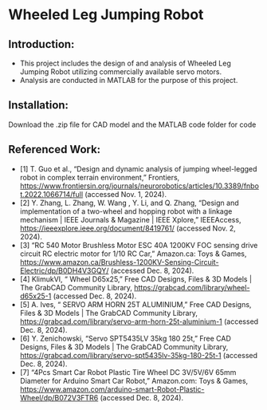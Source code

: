 
# Wheeled Leg Jumping Robot
## Introduction:
- This project includes the design of and analysis of Wheeled Leg Jumping Robot utilizing commercially available servo motors.
- Analysis are conducted in MATLAB for the purpose of this project.
## Installation:
Download the .zip file for CAD model and the MATLAB code folder for code
## Referenced Work:
- [1] T. Guo et al., “Design and dynamic analysis of jumping wheel-legged robot in complex terrain environment,” Frontiers, https://www.frontiersin.org/journals/neurorobotics/articles/10.3389/fnbot.2022.1066714/full (accessed Nov. 1, 2024).
- [2] Y. Zhang, L. Zhang, W. Wang , Y. Li, and Q. Zhang, “Design and implementation of a two-wheel and hopping robot with a linkage mechanism | IEEE Journals & Magazine | IEEE Xplore,” IEEEAccess, https://ieeexplore.ieee.org/document/8419761/ (accessed Nov. 2, 2024). 
- [3] “RC 540 Motor Brushless Motor ESC 40A 1200KV FOC sensing drive circuit RC electric motor for 1/10 RC Car,” Amazon.ca: Toys & Games, https://www.amazon.ca/Brushless-1200KV-Sensing-Circuit-Electric/dp/B0DH4V3GQY/ (accessed Dec. 8, 2024).
- [4] KlimukVI, “ Wheel D65x25,” Free CAD Designs, Files & 3D Models | The GrabCAD Community Library, https://grabcad.com/library/wheel-d65x25-1 (accessed Dec. 8, 2024).
- [5] A. Ives, “ SERVO ARM HORN 25T ALUMINIUM,” Free CAD Designs, Files & 3D Models | The GrabCAD Community Library, https://grabcad.com/library/servo-arm-horn-25t-aluminium-1 (accessed Dec. 8, 2024).
- [6] Y. Zenichowski, “Servo SPT5435LV 35kg 180 25t,” Free CAD Designs, Files & 3D Models | The GrabCAD Community Library, https://grabcad.com/library/servo-spt5435lv-35kg-180-25t-1 (accessed Dec. 8, 2024).
- [7] “4Pcs Smart Car Robot Plastic Tire Wheel DC 3V/5V/6V 65mm Diameter for Arduino Smart Car Robot,” Amazon.com: Toys & Games, https://www.amazon.com/arduino-smart-Robot-Plastic-Wheel/dp/B072V3FTR6 (accessed Dec. 8, 2024).

